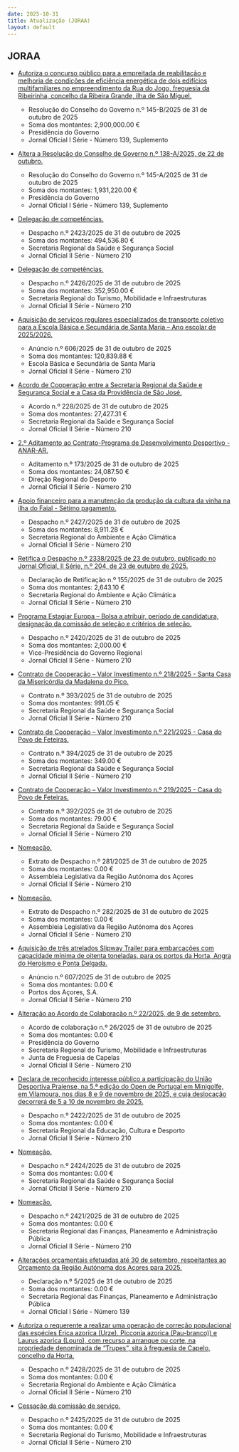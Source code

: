 ```yaml
---
date: 2025-10-31
title: Atualização (JORAA)
layout: default
---
```

## JORAA

* [Autoriza o concurso público para a empreitada de reabilitação e melhoria de condições de eficiência energética de dois edifícios multifamiliares no empreendimento da Rua do Jogo, freguesia da Ribeirinha, concelho da Ribeira Grande, ilha de São Miguel.](https://jo.azores.gov.pt/#/ato/51d3037e-2aaf-4065-905c-ed1c9cfb13d5)
  * Resolução do Conselho do Governo n.º 145-B/2025 de 31 de outubro de 2025
  * Soma dos montantes: 2,900,000.00 €
  * Presidência do Governo
  * Jornal Oficial I Série - Número 139, Suplemento

* [Altera a Resolução do Conselho de Governo n.º 138-A/2025, de 22 de outubro.](https://jo.azores.gov.pt/#/ato/39da77b2-3737-4f76-86e3-d7f836447b98)
  * Resolução do Conselho do Governo n.º 145-A/2025 de 31 de outubro de 2025
  * Soma dos montantes: 1,931,220.00 €
  * Presidência do Governo
  * Jornal Oficial I Série - Número 139, Suplemento

* [Delegação de competências.](https://jo.azores.gov.pt/#/ato/ea4373d8-e108-47e4-868c-7e2eccb90bbd)
  * Despacho n.º 2423/2025 de 31 de outubro de 2025
  * Soma dos montantes: 494,536.80 €
  * Secretaria Regional da Saúde e Segurança Social
  * Jornal Oficial II Série - Número 210

* [Delegação de competências.](https://jo.azores.gov.pt/#/ato/b3b7325d-4a09-4a37-b4c5-880172957f5a)
  * Despacho n.º 2426/2025 de 31 de outubro de 2025
  * Soma dos montantes: 352,950.00 €
  * Secretaria Regional do Turismo, Mobilidade e Infraestruturas
  * Jornal Oficial II Série - Número 210

* [Aquisição de serviços regulares especializados de transporte coletivo para a Escola Básica e Secundária de Santa Maria – Ano escolar de 2025/2026.](https://jo.azores.gov.pt/#/ato/cbc03cc8-6d36-4e6b-a10f-2fcbb6ff3d0e)
  * Anúncio n.º 606/2025 de 31 de outubro de 2025
  * Soma dos montantes: 120,839.88 €
  * Escola Básica e Secundária de Santa Maria
  * Jornal Oficial II Série - Número 210

* [Acordo de Cooperação entre a Secretaria Regional da Saúde e Segurança Social e a Casa da Providência de São José.](https://jo.azores.gov.pt/#/ato/7476000c-a99a-405a-a491-564230a973e0)
  * Acordo n.º 228/2025 de 31 de outubro de 2025
  * Soma dos montantes: 27,427.31 €
  * Secretaria Regional da Saúde e Segurança Social
  * Jornal Oficial II Série - Número 210

* [2.º Aditamento ao Contrato-Programa de Desenvolvimento Desportivo - ANAR-AR.](https://jo.azores.gov.pt/#/ato/b839482f-3ed2-44cf-abb3-d66c38336dc1)
  * Aditamento n.º 173/2025 de 31 de outubro de 2025
  * Soma dos montantes: 24,087.50 €
  * Direção Regional do Desporto
  * Jornal Oficial II Série - Número 210

* [Apoio financeiro para a manutenção da produção da cultura da vinha na ilha do Faial - Sétimo pagamento.](https://jo.azores.gov.pt/#/ato/c3895b55-dc00-4146-b080-71daaee80851)
  * Despacho n.º 2427/2025 de 31 de outubro de 2025
  * Soma dos montantes: 8,911.28 €
  * Secretaria Regional do Ambiente e Ação Climática
  * Jornal Oficial II Série - Número 210

* [Retifica o Despacho n.º 2338/2025 de 23 de outubro, publicado no Jornal Oficial, II Série, n.º 204, de 23 de outubro de 2025.](https://jo.azores.gov.pt/#/ato/b706c9ed-35ff-4376-8c15-344d257ae729)
  * Declaração de Retificação n.º 155/2025 de 31 de outubro de 2025
  * Soma dos montantes: 2,643.10 €
  * Secretaria Regional do Ambiente e Ação Climática
  * Jornal Oficial II Série - Número 210

* [Programa Estagiar Europa – Bolsa a atribuir, período de candidatura, designação da comissão de seleção e critérios de seleção.](https://jo.azores.gov.pt/#/ato/4e753800-d224-4f00-9326-5706b7579752)
  * Despacho n.º 2420/2025 de 31 de outubro de 2025
  * Soma dos montantes: 2,000.00 €
  * Vice-Presidência do Governo Regional
  * Jornal Oficial II Série - Número 210

* [Contrato de Cooperação – Valor Investimento n.º 218/2025 -  Santa Casa da Misericórdia da Madalena do Pico.](https://jo.azores.gov.pt/#/ato/a7d0ff39-4f3c-4796-ad8a-744681caffd8)
  * Contrato n.º 393/2025 de 31 de outubro de 2025
  * Soma dos montantes: 991.05 €
  * Secretaria Regional da Saúde e Segurança Social
  * Jornal Oficial II Série - Número 210

* [Contrato de Cooperação – Valor Investimento n.º 221/2025 -  Casa do Povo de Feteiras.](https://jo.azores.gov.pt/#/ato/31255e6a-f6fd-42fe-a52e-a899481ffbf5)
  * Contrato n.º 394/2025 de 31 de outubro de 2025
  * Soma dos montantes: 349.00 €
  * Secretaria Regional da Saúde e Segurança Social
  * Jornal Oficial II Série - Número 210

* [Contrato de Cooperação – Valor Investimento n.º 219/2025 - Casa do Povo de Feteiras.](https://jo.azores.gov.pt/#/ato/3eebef49-a1a5-4acb-85ca-fc2193a5c6a1)
  * Contrato n.º 392/2025 de 31 de outubro de 2025
  * Soma dos montantes: 79.00 €
  * Secretaria Regional da Saúde e Segurança Social
  * Jornal Oficial II Série - Número 210

* [Nomeação.](https://jo.azores.gov.pt/#/ato/470d93ce-a654-46d7-a32d-c100993dc670)
  * Extrato de Despacho n.º 281/2025 de 31 de outubro de 2025
  * Soma dos montantes: 0.00 €
  * Assembleia Legislativa da Região Autónoma dos Açores
  * Jornal Oficial II Série - Número 210

* [Nomeação.](https://jo.azores.gov.pt/#/ato/d7bd7126-d4df-46fc-a602-a7df3e995f54)
  * Extrato de Despacho n.º 282/2025 de 31 de outubro de 2025
  * Soma dos montantes: 0.00 €
  * Assembleia Legislativa da Região Autónoma dos Açores
  * Jornal Oficial II Série - Número 210

* [Aquisição de três atrelados Slipway Trailer para embarcações com capacidade mínima de oitenta toneladas, para os portos da Horta, Angra do Heroísmo e Ponta Delgada.](https://jo.azores.gov.pt/#/ato/3115a116-5f14-4cb5-b887-c27c29ccff88)
  * Anúncio n.º 607/2025 de 31 de outubro de 2025
  * Soma dos montantes: 0.00 €
  * Portos dos Açores, S.A.
  * Jornal Oficial II Série - Número 210

* [Alteração ao Acordo de Colaboração n.º 22/2025, de 9 de setembro.](https://jo.azores.gov.pt/#/ato/00286e68-841b-4fc0-9b52-17313f65966f)
  * Acordo de colaboração n.º 26/2025 de 31 de outubro de 2025
  * Soma dos montantes: 0.00 €
  * Presidência do Governo
  * Secretaria Regional do Turismo, Mobilidade e Infraestruturas
  * Junta de Freguesia de Capelas
  * Jornal Oficial II Série - Número 210

* [Declara de reconhecido interesse público a participação do União Desportiva Praiense, na 5.ª edição do Open de Portugal em Minigolfe, em Vilamoura, nos dias 8 e 9 de novembro de 2025, e cuja deslocação decorrerá de 5 a 10 de novembro de 2025.](https://jo.azores.gov.pt/#/ato/11fb2f50-3861-4eb6-8154-6708c95e1bfa)
  * Despacho n.º 2422/2025 de 31 de outubro de 2025
  * Soma dos montantes: 0.00 €
  * Secretaria Regional da Educação, Cultura e Desporto
  * Jornal Oficial II Série - Número 210

* [Nomeação.](https://jo.azores.gov.pt/#/ato/bda1919e-a57c-4a2b-9666-41398fb5cb08)
  * Despacho n.º 2424/2025 de 31 de outubro de 2025
  * Soma dos montantes: 0.00 €
  * Secretaria Regional da Saúde e Segurança Social
  * Jornal Oficial II Série - Número 210

* [Nomeação.](https://jo.azores.gov.pt/#/ato/dfa0c707-097a-49fb-a9a0-a1d17641918b)
  * Despacho n.º 2421/2025 de 31 de outubro de 2025
  * Soma dos montantes: 0.00 €
  * Secretaria Regional das Finanças, Planeamento e Administração Pública
  * Jornal Oficial II Série - Número 210

* [Alterações orçamentais efetuadas até 30 de setembro, respeitantes ao Orçamento da Região Autónoma dos Açores para 2025.](https://jo.azores.gov.pt/#/ato/6304e643-8464-4b4e-a7eb-39de34f6a966)
  * Declaração n.º 5/2025 de 31 de outubro de 2025
  * Soma dos montantes: 0.00 €
  * Secretaria Regional das Finanças, Planeamento e Administração Pública
  * Jornal Oficial I Série - Número 139

* [Autoriza o requerente a realizar uma operação de correção populacional das espécies Erica azorica (Urze), Picconia azorica (Pau-branco)) e Laurus azorica (Louro), com recurso a arranque ou corte, na propriedade denominada de “Trupes”, sita à freguesia de Capelo, concelho da Horta.](https://jo.azores.gov.pt/#/ato/56c10b99-b69a-438b-9e67-efd067a6182f)
  * Despacho n.º 2428/2025 de 31 de outubro de 2025
  * Soma dos montantes: 0.00 €
  * Secretaria Regional do Ambiente e Ação Climática
  * Jornal Oficial II Série - Número 210

* [Cessação da comissão de serviço.](https://jo.azores.gov.pt/#/ato/2d09e946-5749-4626-86e5-c8e035bf6e3b)
  * Despacho n.º 2425/2025 de 31 de outubro de 2025
  * Soma dos montantes: 0.00 €
  * Secretaria Regional do Turismo, Mobilidade e Infraestruturas
  * Jornal Oficial II Série - Número 210

